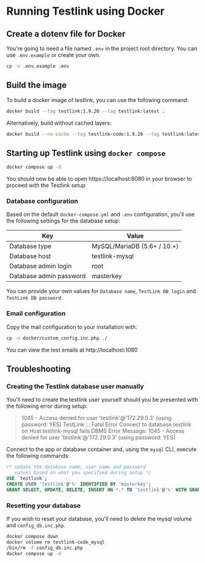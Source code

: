 # Running Testlink using Docker

## Create a dotenv file for Docker

You're going to need a file named `.env` in the project root directory.  You can use `.env.example` or create your own.

```bash
cp -n .env.example .env
```

## Build the image

To  build a docker image of testlink, you can use the following command:

```bash
docker build --tag testlink:1.9.20 --tag testlink:latest .
```

Alternatively, build without cached layers:

```bash
docker build --no-cache --tag testlink-code:1.9.20 --tag testlink:latest .
```

## Starting up Testlink using `docker compose`

```bash
docker compose up -d
```

You should now be able to open https://localhost:8080 in your browser to proceed with the Testlink setup

### Database configuration

Based on the default `docker-compose.yml` and `.env` configuration, you'll use the following settings for the database setup:

| Key | Value |
| - | - |
| Database type | MySQL/MariaDB (5.6+ / 10.+) |
| Database host | testlink-mysql |
| Database admin login | root |
| Database admin password | masterkey |

You can provide your own values for `Database name`, `TestLink DB login` and `TestLink DB password`.

### Email configuration

Copy the mail configuration to your installation with:

```bash
cp -n docker/custom_config.inc.php ./
```

You can view the test emails at http://localhost:1080

## Troubleshooting

### Creating the Testlink database user manually

You'll need to create the testlink user yourself should you be presented with the following error during setup:

> 1045 - Access denied for user 'testlink'@'172.29.0.3' (using password: YES)
> TestLink ::: Fatal Error
> Connect to database testlink on Host testlink-mysql fails
> DBMS Error Message: 1045 - Access denied for user 'testlink'@'172.29.0.3' (using password: YES)

Connect to the app or database container and, using the `mysql` CLI, execute the following commands:

```sql
/* update the database name, user name and password
   values based on what you specified during setup */
USE `testlink`;
CREATE USER 'testlink'@'%' IDENTIFIED BY 'masterkey';
GRANT SELECT, UPDATE, DELETE, INSERT ON *.* TO 'testlink'@'%' WITH GRANT OPTION;
```

### Resetting your database

If you wish to reset your database, you'll need to delete the mysql volume and `config_db.inc.php`.

```bash
docker compose down
docker volume rm testlink-code_mysql
/bin/rm -f config_db.inc.php
docker compose up -d
```
